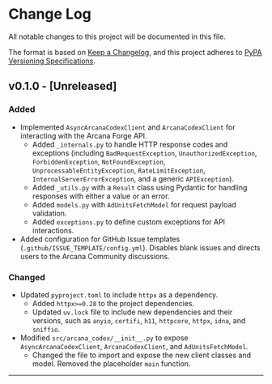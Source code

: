 # Change Log
All notable changes to this project will be documented in this file.

The format is based on [Keep a Changelog](https://keepachangelog.com/en/1.0.0/),
and this project adheres to [PyPA Versioning Specifications](https://packaging.python.org/en/latest/specifications/version-specifiers/#version-specifiers).

## v0.1.0 - [Unreleased]
### Added
- Implemented `AsyncArcanaCodexClient` and `ArcanaCodexClient` for interacting with the Arcana Forge API.
    - Added `_internals.py` to handle HTTP response codes and exceptions (including `BadRequestException`, `UnauthorizedException`, `ForbiddenException`, `NotFoundException`, `UnprocessableEntityException`, `RateLimitException`, `InternalServerErrorException`, and a generic `APIException`).
    - Added `_utils.py` with a `Result` class using Pydantic for handling responses with either a value or an error.
    - Added `models.py` with `AdUnitsFetchModel` for request payload validation.
    - Added `exceptions.py` to define custom exceptions for API interactions.
- Added configuration for GitHub Issue templates (`.github/ISSUE_TEMPLATE/config.yml`).  Disables blank issues and directs users to the Arcana Community discussions.

### Changed
- Updated `pyproject.toml` to include `httpx` as a dependency.
    - Added `httpx>=0.28` to the project dependencies.
    - Updated `uv.lock` file to include new dependencies and their versions, such as `anyio`, `certifi`, `h11`, `httpcore`, `httpx`, `idna`, and `sniffio`.
- Modified `src/arcana_codex/__init__.py` to expose `AsyncArcanaCodexClient`, `ArcanaCodexClient`, and `AdUnitsFetchModel`.
    - Changed the file to import and expose the new client classes and model.  Removed the placeholder `main` function.


----------------------------------------------------------------